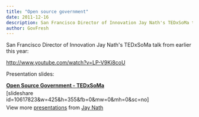 ```yaml
---
title: "Open source government"
date: 2011-12-16
description: San Francisco Director of Innovation Jay Nath's TEDxSoMa talk from earlier this year
author: GovFresh
---
```


San Francisco Director of Innovation Jay Nath's TEDxSoMa talk from earlier this year:

http://www.youtube.com/watch?v=LP-V9Ki8coU

Presentation slides:

<div style="width:425px;" id="__ss_10617823"> <strong style="display:block;margin:12px 0 4px;"><a href="http://www.slideshare.net/jayccsf/tedxsoma" title="Open Source Government - TEDxSoMa" target="_blank">Open Source Government - TEDxSoMa</a></strong> [slideshare id=10617823&w=425&h=355&fb=0&mw=0&mh=0&sc=no] <div style="padding:5px 0 12px;"> View more <a href="http://www.slideshare.net/" target="_blank">presentations</a> from <a href="http://www.slideshare.net/jayccsf" target="_blank">Jay Nath</a> </div> </div>
